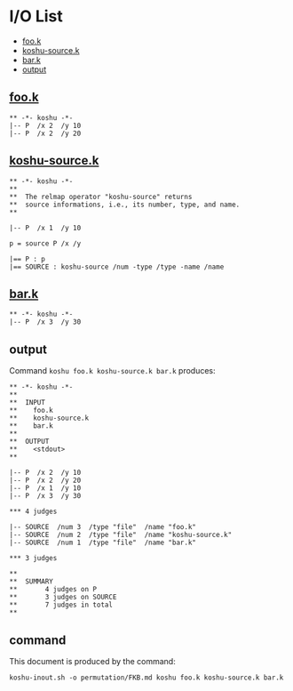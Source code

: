 # I/O List

- [foo.k](#fook)
- [koshu-source.k](#koshu-sourcek)
- [bar.k](#bark)
- [output](#output)



## [foo.k](foo.k)

```
** -*- koshu -*-
|-- P  /x 2  /y 10
|-- P  /x 2  /y 20
```



## [koshu-source.k](koshu-source.k)

```
** -*- koshu -*-
**
**  The relmap operator "koshu-source" returns
**  source informations, i.e., its number, type, and name.
**

|-- P  /x 1  /y 10

p = source P /x /y

|== P : p
|== SOURCE : koshu-source /num -type /type -name /name
```



## [bar.k](bar.k)

```
** -*- koshu -*-
|-- P  /x 3  /y 30
```



## output


Command `koshu foo.k koshu-source.k bar.k` produces:

```
** -*- koshu -*-
**
**  INPUT
**    foo.k
**    koshu-source.k
**    bar.k
**
**  OUTPUT
**    <stdout>
**

|-- P  /x 2  /y 10
|-- P  /x 2  /y 20
|-- P  /x 1  /y 10
|-- P  /x 3  /y 30

*** 4 judges

|-- SOURCE  /num 3  /type "file"  /name "foo.k"
|-- SOURCE  /num 2  /type "file"  /name "koshu-source.k"
|-- SOURCE  /num 1  /type "file"  /name "bar.k"

*** 3 judges

**
**  SUMMARY
**       4 judges on P
**       3 judges on SOURCE
**       7 judges in total
**
```



## command

This document is produced by the command:

```
koshu-inout.sh -o permutation/FKB.md koshu foo.k koshu-source.k bar.k
```
